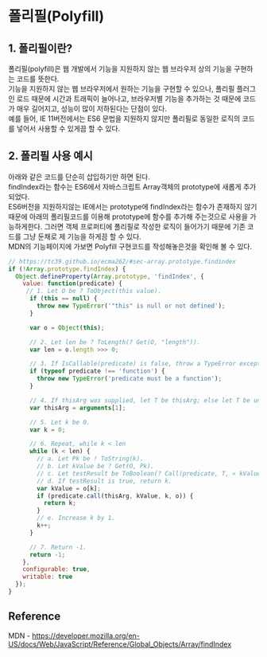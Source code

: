 # 폴리필(Polyfill)

## 1. 폴리필이란?

폴리필(polyfill)은 웹 개발에서 기능을 지원하지 않는 웹 브라우저 상의 기능을 구현하는 코드를 뜻한다.  
기능을 지원하지 않는 웹 브라우저에서 원하는 기능을 구현할 수 있으나, 폴리필 플러그인 로드 때문에 시간과 트래픽이 늘어나고, 브라우저별 기능을 추가하는 것 때문에 코드가 매우 길어지고, 성능이 많이 저하된다는 단점이 있다.  
예를 들어, IE 11버전에서는 ES6 문법을 지원하지 않지만 폴리필로 동일한 로직의 코드를 넣어서 사용할 수 있게끔 할 수 있다.  

## 2. 폴리필 사용 예시
아래와 같은 코드를 단순히 삽입하기만 하면 된다.  
findIndex라는 함수는 ES6에서 자바스크립트 Array객체의 prototype에 새롭게 추가되었다.  
ES6버전을 지원하지않는 IE에서는 prototype에 findIndex라는 함수가 존재하지 않기때문에 아래의 폴리필코드를 이용해 prototype에 함수를 추가해 주는것으로 사용을 가능하게한다.
그러면 객체 프로퍼티에 폴리필로 작성한 로직이 들어가기 때문에 기존 코드를 그냥 둔채로 제 기능을 하게끔 할 수 있다.  
MDN의 기능페이지에 가보면 Polyfill 구현코드를 작성해놓은것을 확인해 볼 수 있다.

```JavaScript
// https://tc39.github.io/ecma262/#sec-array.prototype.findindex
if (!Array.prototype.findIndex) {
  Object.defineProperty(Array.prototype, 'findIndex', {
    value: function(predicate) {
     // 1. Let O be ? ToObject(this value).
      if (this == null) {
        throw new TypeError('"this" is null or not defined');
      }

      var o = Object(this);

      // 2. Let len be ? ToLength(? Get(O, "length")).
      var len = o.length >>> 0;

      // 3. If IsCallable(predicate) is false, throw a TypeError exception.
      if (typeof predicate !== 'function') {
        throw new TypeError('predicate must be a function');
      }

      // 4. If thisArg was supplied, let T be thisArg; else let T be undefined.
      var thisArg = arguments[1];

      // 5. Let k be 0.
      var k = 0;

      // 6. Repeat, while k < len
      while (k < len) {
        // a. Let Pk be ! ToString(k).
        // b. Let kValue be ? Get(O, Pk).
        // c. Let testResult be ToBoolean(? Call(predicate, T, « kValue, k, O »)).
        // d. If testResult is true, return k.
        var kValue = o[k];
        if (predicate.call(thisArg, kValue, k, o)) {
          return k;
        }
        // e. Increase k by 1.
        k++;
      }

      // 7. Return -1.
      return -1;
    },
    configurable: true,
    writable: true
  });
}
```

## Reference
MDN - https://developer.mozilla.org/en-US/docs/Web/JavaScript/Reference/Global_Objects/Array/findIndex

